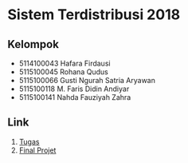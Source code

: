 # Sistem Terdistribusi 2018

## Kelompok
* 5114100043 Hafara Firdausi
* 5115100045 Rohana Qudus
* 5115100066 Gusti Ngurah Satria Aryawan
* 5115100118 M. Faris Didin Andiyar
* 5115100141 Nahda Fauziyah Zahra

## Link
1. [Tugas](/Tugas)
2. [Final Projet](/FP)